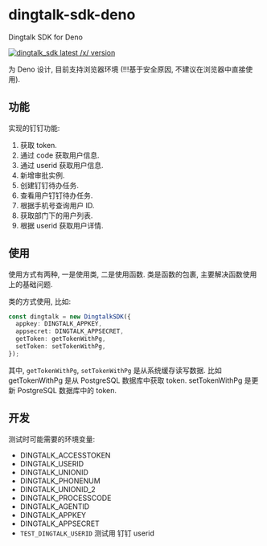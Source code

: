 # dingtalk-sdk-deno

Dingtalk SDK for Deno

<a href="https://deno.land/x/dingtalk_sdk"><img src="https://img.shields.io/endpoint?url=https%3A%2F%2Fdeno-visualizer.danopia.net%2Fshields%2Flatest-version%2Fx%2Fdingtalk_sdk" alt="dingtalk_sdk latest /x/ version" /></a>

为 Deno 设计, 目前支持浏览器环境 (!!!基于安全原因, 不建议在浏览器中直接使用).

## 功能

实现的钉钉功能:

1. 获取 token.
2. 通过 code 获取用户信息.
3. 通过 userid 获取用户信息.
4. 新增审批实例.
5. 创建钉钉待办任务.
6. 查看用户钉钉待办任务.
7. 根据手机号查询用户 ID.
8. 获取部门下的用户列表.
9. 根据 userid 获取用户详情.

## 使用

使用方式有两种, 一是使用类, 二是使用函数.
类是函数的包裹, 主要解决函数使用上的基础问题.

类的方式使用, 比如:

```ts
const dingtalk = new DingtalkSDK({
  appkey: DINGTALK_APPKEY,
  appsecret: DINGTALK_APPSECRET,
  getToken: getTokenWithPg,
  setToken: setTokenWithPg,
});
```

其中, `getTokenWithPg`, `setTokenWithPg` 是从系统缓存读写数据.
比如 getTokenWithPg 是从 PostgreSQL 数据库中获取 token. setTokenWithPg 是更新
PostgreSQL 数据库中的 token.

## 开发

测试时可能需要的环境变量:

- DINGTALK_ACCESSTOKEN
- DINGTALK_USERID
- DINGTALK_UNIONID
- DINGTALK_PHONENUM
- DINGTALK_UNIONID_2
- DINGTALK_PROCESSCODE
- DINGTALK_AGENTID
- DINGTALK_APPKEY
- DINGTALK_APPSECRET
- `TEST_DINGTALK_USERID` 测试用 钉钉 userid
